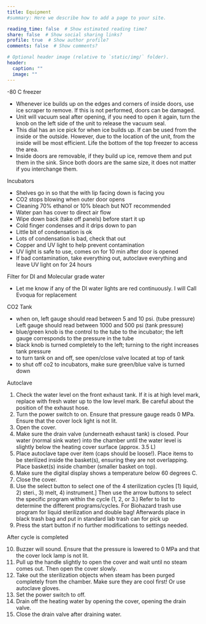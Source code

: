 ```yaml
---
title: Equipment
#summary: Here we describe how to add a page to your site.

reading_time: false  # Show estimated reading time?
share: false  # Show social sharing links?
profile: true  # Show author profile?
comments: false  # Show comments?

# Optional header image (relative to `static/img/` folder).
header:
  caption: ""
  image: ""
---
```



-80 C freezer 

* Whenever ice builds up on the edges and corners of inside doors, use ice scraper to remove. If this is not performed, doors can be damaged. 
* Unit will vacuum seal after opening, if you need to open it again, turn the knob on the left side of the unit to release the vacuum seal. 
* This dial has an ice pick for when ice builds up. If can be used from the inside or the outside. However, due to the location of the unit, from the inside will be most efficient. Life the bottom of the top freezer to access the area. 
* Inside doors are removable, if they build up ice, remove them and put them in the sink. Since both doors are the same size, it does not matter if you interchange them.

Incubators

* Shelves go in so that the with lip facing down is facing you 
* CO2 stops blowing when outer door opens
* Cleaning 70% ethanol or 10% bleach but NOT recommended
* Water pan has cover to direct air flow
* Wipe down back (take off panels) before start it up
* Cold finger condenses and it drips down to pan
* Little bit of condensation is ok
* Lots of condensation is bad, check that out
* Copper and UV light to help prevent contamination
* UV light is safe to use, comes on for 10 min after door is opened
* If bad contamination, take everything out, autoclave everything and leave UV light on for 24 hours

Filter for DI and Molecular grade water

* Let me know if any of the DI water lights are red continuously. I will Call Evoqua for replacement 

CO2 Tank 

* when on, left gauge should read between 5 and 10 psi. (tube pressure) Left gauge should read between 1000 and 500 psi (tank pressure)
* blue/green knob is the control to the tube to the incubator; the left gauge corresponds to the pressure in the tube
* black knob is turned completely to the left; turning to the right increases tank pressure
* to turn tank on and off, see open/close valve located at top of tank
* to shut off co2 to incubators, make sure green/blue valve is turned down 

Autoclave

1.	Check the water level on the front exhaust tank. If it is at high level mark, replace with fresh water up to the low level mark. Be careful about the position of the exhaust hose. 
2.	Turn the power switch to on. Ensure that pressure gauge reads 0 MPa. Ensure that the cover lock light is not lit. 
3.	Open the cover. 
4.	Make sure the drain valve (underneath exhaust tank) is closed. Pour water (normal sink water) into the chamber until the water level is slightly below the heating cover surface (approx. 3.5 L) 
5.	Place autoclave tape over item (caps should be loose!). Place items to be sterilized inside the basket(s), ensuring they are not overlapping. Place basket(s) inside chamber (smaller basket on top). 
6.	Make sure the digital display shows a temperature below 60 degrees C. 
7.	Close the cover. 
8.	Use the select button to select one of the 4 sterilization cycles [1) liquid, 2) steri., 3) melt, 4) instrument.] Then use the arrow buttons to select the specific program within the cycle (1, 2, or 3.) Refer to list to determine the different programs/cycles. For Biohazard trash use program for liquid sterilization and double bag! Afterwards place in black trash bag and put in standard lab trash can for pick up
9.	Press the start button if no further modifications to settings needed.

After cycle is completed
    
10.	Buzzer will sound. Ensure that the pressure is lowered to 0 MPa and that the cover lock lamp is not lit.
11.	 Pull up the handle slightly to open the cover and wait until no steam comes out. Then open the cover slowly.  
12.	Take out the sterilization objects when steam has been purged completely from the chamber. Make sure they are cool first! Or use autoclave gloves.
13.	Set the power switch to off. 
14.	Drain off the heating water by opening the cover, opening the drain valve. 
15.	Close the drain valve after draining water. 